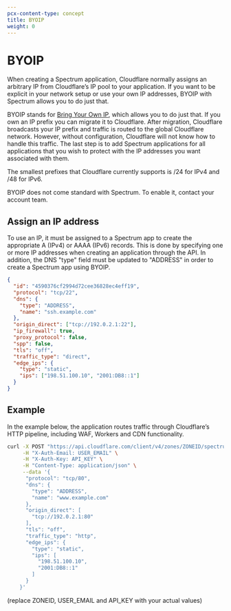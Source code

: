 ```yaml
---
pcx-content-type: concept
title: BYOIP
weight: 0
---
```


# BYOIP

When creating a Spectrum application, Cloudflare normally assigns an arbitrary IP from Cloudflare’s IP pool to your application. If you want to be explicit in your network setup or use your own IP addresses, BYOIP with Spectrum allows you to do just that.

BYOIP stands for [Bring Your Own IP](/byoip/), which allows you to do just that. If you own an IP prefix you can migrate it to Cloudflare. After migration, Cloudflare broadcasts your IP prefix and traffic is routed to the global Cloudflare network. However, without configuration, Cloudflare will not know how to handle this traffic. The last step is to add Spectrum applications for all applications that you wish to protect with the IP addresses you want associated with them.

The smallest prefixes that Cloudflare currently supports is /24 for IPv4 and /48 for IPv6.

BYOIP does not come standard with Spectrum. To enable it, contact your account team.

## Assign an IP address

To use an IP, it must be assigned to a Spectrum app to create the appropriate A (IPv4) or AAAA (IPv6) records. This is done by specifying one or more IP addresses when creating an application through the API. In addition, the DNS "type" field must be updated to "ADDRESS" in order to create a Spectrum app using BYOIP.

```json
{
  "id": "4590376cf2994d72cee36828ec4eff19",
  "protocol": "tcp/22",
  "dns": {
    "type": "ADDRESS",
    "name": "ssh.example.com"
  },
  "origin_direct": ["tcp://192.0.2.1:22"],
  "ip_firewall": true,
  "proxy_protocol": false,
  "spp": false,
  "tls": "off",
  "traffic_type": "direct",
  "edge_ips": {
    "type": "static",
    "ips": ["198.51.100.10", "2001:DB8::1"]
  }
}
```

## Example

In the example below, the application routes traffic through Cloudflare’s HTTP pipeline, including WAF, Workers and CDN functionality.

```bash
curl -X POST "https://api.cloudflare.com/client/v4/zones/ZONEID/spectrum/apps" \
     -H "X-Auth-Email: USER_EMAIL" \
     -H "X-Auth-Key: API_KEY" \
     -H "Content-Type: application/json" \
     --data '{
      "protocol": "tcp/80",
      "dns": {
        "type": "ADDRESS",
        "name": "www.example.com"
      },
      "origin_direct": [
        "tcp://192.0.2.1:80"
      ],
      "tls": "off",
      "traffic_type": "http",
      "edge_ips": {
        "type": "static",
        "ips": [
          "198.51.100.10",
          "2001:DB8::1"
        ]
      }
    }'
```

(replace ZONEID, USER_EMAIL and API_KEY with your actual values)
